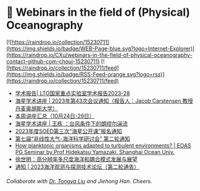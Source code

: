 # 🌊 Webinars in the field of (Physical) Oceanography

[![https://raindrop.io/collection/15230711](https://img.shields.io/badge/WEB-Page-blue.svg?logo=Internet-Explorer)](https://raindrop.io/CXu/webinars-in-the-field-of-physical-oceanography-contact-github-com-chouj-15230711) [![https://raindrop.io/collection/15230711/feed](https://img.shields.io/badge/RSS-Feed-orange.svg?logo=rss)](https://raindrop.io/collection/15230711/feed)

<!-- BLOG-POST-LIST:START -->
- [学术报告| LTO国家重点实验室学术报告2023-28](https://mp.weixin.qq.com/s/abs0oCRi4XjR0onKeGJ_8A)
- [海星学术讲座 | 2023年第43次会议通知（报告人：Jacob Carstensen 教授 丹麦奥胡斯大学）](https://mp.weixin.qq.com/s/IapsH1P9HCskK7nbeDwUzg)
- [本周讲座汇总（10月24日-29日）](https://mp.weixin.qq.com/s/gkcgWxpjFY4g11Uu9sHufw)
- [海星学术讲座 | 王栋 ：台风条件下的朗缪尔湍流](https://mp.weixin.qq.com/s/hZJU9gtFKY4t93QQ8q3KuQ)
- [2023年度SOED第三次“海星公开课”报名通知](https://mp.weixin.qq.com/s/AQq0hDwkOZERvvDbC6HXjQ)
- [第七届“非线性大气-海洋科学研讨会” 第二轮通知](https://mp.weixin.qq.com/s/gK5F6W7TLJ0m2k8ZnVBMTg)
- [How planktonic organisms adapted to turbulent environments? | EOAS PG Seminar by Prof Hidekatsu Yamazaki, Shanghai Ocean Univ.](https://mp.weixin.qq.com/s/ss8e56bk5b_jup1S422XiQ)
- [徐世明：高分辨率多尺度海洋和耦合模式发展与展望](https://mp.weixin.qq.com/s/YsdLq8-2vZdMQDXBAuxHeA)
- [通知 | 2023海洋观测与探测技术论坛（第二轮通告）](https://mp.weixin.qq.com/s/gYmNLeiOC2Xk2SEP_3aGOA)
<!-- BLOG-POST-LIST:END -->

###### Collaborate with [Dr. Tongya Liu](https://liutongya.github.io/) and Jiehong Han. Cheers.
